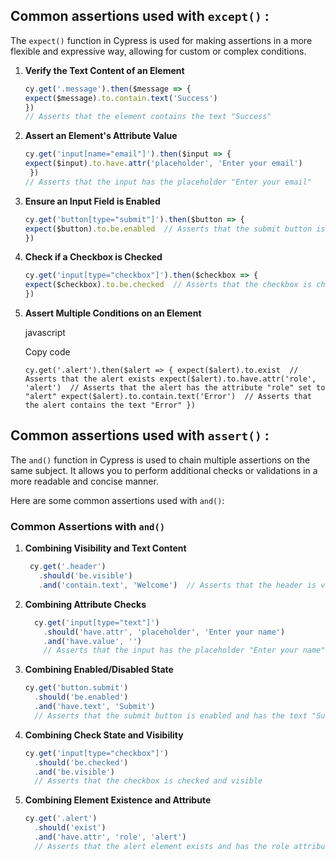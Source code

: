 ## **Common assertions used with `except()`** :

The `expect()` function in Cypress is used for making assertions in a more flexible and expressive way, allowing for custom or complex conditions. 
1.  **Verify the Text Content of an Element**
	```javascript
	cy.get('.message').then($message => {
	expect($message).to.contain.text('Success') 
	})
	// Asserts that the element contains the text "Success"
	```
    
2. **Assert an Element's Attribute Value**
	```javascript
	cy.get('input[name="email"]').then($input => {
	expect($input).to.have.attr('placeholder', 'Enter your email')  
	 })
	// Asserts that the input has the placeholder "Enter your email"
	```           
3.  **Ensure an Input Field is Enabled**
    
	```javascript
	cy.get('button[type="submit"]').then($button => {
	expect($button).to.be.enabled  // Asserts that the submit button is enabled
	})
	```  
4. **Check if a Checkbox is Checked** 
	 ```javascript 
	 cy.get('input[type="checkbox"]').then($checkbox => {
	expect($checkbox).to.be.checked  // Asserts that the checkbox is checked
	})
	```
    
8.  **Assert Multiple Conditions on an Element**
    
    javascript
    
    Copy code
    
    `cy.get('.alert').then($alert => {
      expect($alert).to.exist  // Asserts that the alert exists
      expect($alert).to.have.attr('role', 'alert')  // Asserts that the alert has the attribute "role" set to "alert"
      expect($alert).to.contain.text('Error')  // Asserts that the alert contains the text "Error"
    })`
## **Common assertions used with `assert()`** :

The `and()` function in Cypress is used to chain multiple assertions on the same subject. It allows you to perform additional checks or validations in a more readable and concise manner.

Here are some common assertions used with `and()`:

### Common Assertions with `and()`

1.  **Combining Visibility and Text Content**
	``` javascript
	 cy.get('.header')
	   .should('be.visible')
	   .and('contain.text', 'Welcome')  // Asserts that the header is visible and contains the text "Welcome"
	```
	
2.  **Combining Attribute Checks**

	```javascript
	  cy.get('input[type="text"]')
	    .should('have.attr', 'placeholder', 'Enter your name')
	    .and('have.value', '')  
	    // Asserts that the input has the placeholder "Enter your name" and is empty
	 ```
	 
4.  **Combining Enabled/Disabled State**
    
    ```javascript
    cy.get('button.submit')
      .should('be.enabled')
      .and('have.text', 'Submit')  
      // Asserts that the submit button is enabled and has the text "Submit" 
    ```
    
5.  **Combining Check State and Visibility**
    
    ```javascript
    cy.get('input[type="checkbox"]')
      .should('be.checked')
      .and('be.visible')  
      // Asserts that the checkbox is checked and visible
    ```
    
6.  **Combining Element Existence and Attribute**
    
    ```javascript
    cy.get('.alert')
      .should('exist')
      .and('have.attr', 'role', 'alert') 
      // Asserts that the alert element exists and has the role attribute set to "alert" 
    ```


<!--stackedit_data:
eyJoaXN0b3J5IjpbLTc5MjIyNjcxNSwxNDI0NzA0OTA2XX0=
-->